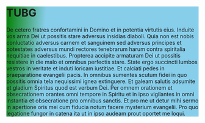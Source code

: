 <div class="jumbotron" style="background: linear-gradient(-85deg, skyblue 80%, green) center no-repeat; background-size: cover; ">
  <div class="container text-center">
    <h1 class="display-1">TUBG</h1>
      <p>De cetero fratres confortamini in Domino et in potentia virtutis eius. Induite vos arma Dei ut possitis stare adversus insidias diaboli. Quia non est nobis conluctatio adversus carnem et sanguinem sed adversus principes et potestates adversus mundi rectores tenebrarum harum contra spiritalia nequitiae in caelestibus. Propterea accipite armaturam Dei ut possitis resistere in die malo et omnibus perfectis stare. State ergo succincti lumbos vestros in veritate et induti loricam iustitiae. Et calciati pedes in praeparatione evangelii pacis. In omnibus sumentes scutum fidei in quo possitis omnia tela nequissimi ignea extinguere. Et galeam salutis adsumite et gladium Spiritus quod est verbum Dei. Per omnem orationem et obsecrationem orantes omni tempore in Spiritu et in ipso vigilantes in omni instantia et obsecratione pro omnibus sanctis. Et pro me ut detur mihi sermo in apertione oris mei cum fiducia notum facere mysterium evangelii. Pro quo legatione fungor in catena ita ut in ipso audeam prout oportet me loqui.</p>
    </div>
</div>
